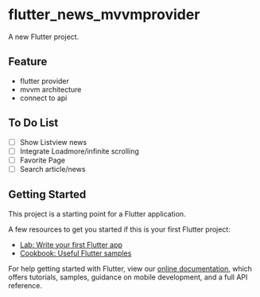 # flutter_news_mvvmprovider

A new Flutter project.

## Feature
- flutter provider
- mvvm architecture
- connect to api

## To Do List
- [ ] Show Listview news
- [ ] Integrate Loadmore/infinite scrolling
- [ ] Favorite Page
- [ ] Search article/news

## Getting Started

This project is a starting point for a Flutter application.

A few resources to get you started if this is your first Flutter project:

- [Lab: Write your first Flutter app](https://flutter.dev/docs/get-started/codelab)
- [Cookbook: Useful Flutter samples](https://flutter.dev/docs/cookbook)

For help getting started with Flutter, view our 
[online documentation](https://flutter.dev/docs), which offers tutorials, 
samples, guidance on mobile development, and a full API reference.
